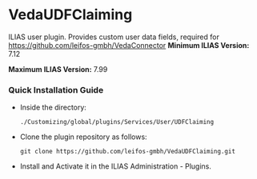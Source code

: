 # VedaUDFClaiming
ILIAS user plugin. Provides custom user data fields, required for https://github.com/leifos-gmbh/VedaConnector
**Minimum ILIAS Version:**
7.12   

**Maximum ILIAS Version:**
7.99

### Quick Installation Guide
- Inside the directory:

    `./Customizing/global/plugins/Services/User/UDFClaiming`
    
- Clone the plugin repository as follows:
     
      git clone https://github.com/leifos-gmbh/VedaUDFClaiming.git

- Install and Activate it in the ILIAS Administration - Plugins.
